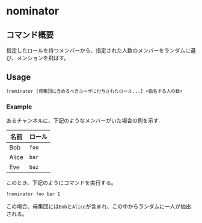 # nominator

## コマンド概要

指定したロールを持つメンバーから、指定された人数のメンバーをランダムに選び、メンションを飛ばす。

## Usage

```txt
!nominator [母集団に含めるべきユーザに付与されたロール...] <指名する人の数>
```

### Example

あるチャンネルに、下記のようなメンバーがいた場合の例を示す.

|名前|ロール|
|-|-|
|Bob|`foo`|
|Alice|`bar`|
|Eve|`baz`|

このとき、下記のようにコマンドを実行する。

```txt
!nominator foo bar 1
```

この場合、母集団には`Bob`と`Alice`が含まれ、この中からランダムに一人が抽出される。
